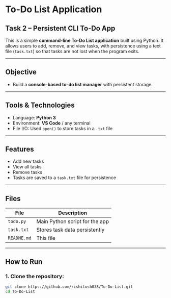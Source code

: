 # To-Do List Application

## Task 2 – Persistent CLI To-Do App

This is a simple **command-line To-Do List application** built using Python. It allows users to add, remove, and view tasks, with persistence using a text file (`task.txt`) so that tasks are not lost when the program exits.

---

## Objective

- Build a **console-based to-do list manager** with persistent storage.

---

## Tools & Technologies

- Language: **Python 3**
- Environment: **VS Code** / any terminal
- File I/O: Used `open()` to store tasks in a `.txt` file

---

## Features

- Add new tasks  
- View all tasks  
- Remove tasks  
- Tasks are saved to a `task.txt` file for persistence

---

## Files

| File       | Description                        |
|------------|------------------------------------|
| `todo.py`  | Main Python script for the app     |
| `task.txt` | Stores task data persistently      |
| `README.md`| This file                          |

---

## How to Run

### 1. Clone the repository:
```bash
git clone https://github.com/rishitosh038/To-Do-List.git
cd To-Do-List


